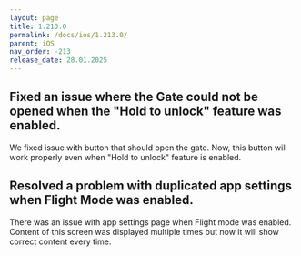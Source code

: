 ```yaml
---
layout: page
title: 1.213.0
permalink: /docs/ios/1.213.0/
parent: iOS
nav_order: -213
release_date: 28.01.2025
---
```


## Fixed an issue where the Gate could not be opened when the "Hold to unlock" feature was enabled.
We fixed issue with button that should open the gate. Now, this button will work properly even when "Hold to unlock" feature is enabled.

## Resolved a problem with duplicated app settings when Flight Mode was enabled.
There was an issue with app settings page when Flight mode was enabled. Content of this screen was displayed multiple times but now it will show correct content every time.